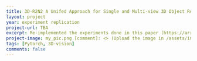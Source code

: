 ```yaml
---
title: 3D-R2N2 A Unifed Approach for Single and Multi-view 3D Object Reconstruction
layout: project 
year: experiment replication
project-url: TBA
excerpt: Re-implemented the experiments done in this paper (https://arxiv.org/pdf/1406.2283). The authors used 2 CNN based neural nets to predict the depth map of the given input (single) image.
project-image: my_pic.png [comment]: <> (Upload the image in /assets/images/image_name.png, then add image_name.png here)
tags: [Pytorch, 3D-vision]
comments: false
---
```

